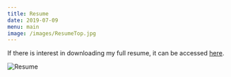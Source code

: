```yaml
---
title: Resume
date: 2019-07-09
menu: main
image: /images/ResumeTop.jpg
---
```

If there is interest in downloading my full resume, it can be accessed [here](https://github.com/cathlinlord/lordc_SoftwareInnovation/blob/master/CATHLIN%20LORD%20Resume-CV%20(1).pdf).

<img src="/images/ResumeTop.jpg" alt="Resume">
